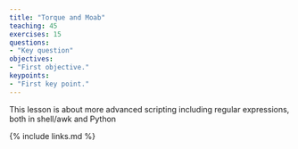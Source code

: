 ```yaml
---
title: "Torque and Moab"
teaching: 45
exercises: 15
questions:
- "Key question"
objectives:
- "First objective."
keypoints:
- "First key point."
---
```


This lesson is about more advanced scripting including regular expressions, both in shell/awk and Python

{% include links.md %}
